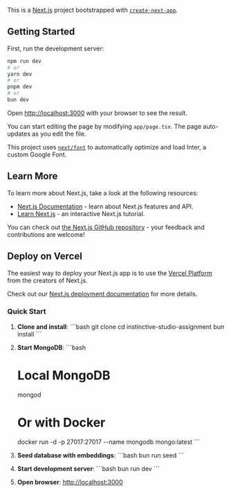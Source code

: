 This is a [Next.js](https://nextjs.org/) project bootstrapped with [`create-next-app`](https://github.com/vercel/next.js/tree/canary/packages/create-next-app).

## Getting Started

First, run the development server:

```bash
npm run dev
# or
yarn dev
# or
pnpm dev
# or
bun dev
```

Open [http://localhost:3000](http://localhost:3000) with your browser to see the result.

You can start editing the page by modifying `app/page.tsx`. The page auto-updates as you edit the file.

This project uses [`next/font`](https://nextjs.org/docs/basic-features/font-optimization) to automatically optimize and load Inter, a custom Google Font.

## Learn More

To learn more about Next.js, take a look at the following resources:

- [Next.js Documentation](https://nextjs.org/docs) - learn about Next.js features and API.
- [Learn Next.js](https://nextjs.org/learn) - an interactive Next.js tutorial.

You can check out [the Next.js GitHub repository](https://github.com/vercel/next.js/) - your feedback and contributions are welcome!

## Deploy on Vercel

The easiest way to deploy your Next.js app is to use the [Vercel Platform](https://vercel.com/new?utm_medium=default-template&filter=next.js&utm_source=create-next-app&utm_campaign=create-next-app-readme) from the creators of Next.js.

Check out our [Next.js deployment documentation](https://nextjs.org/docs/deployment) for more details.

### Quick Start

1. **Clone and install**:
   \`\`\`bash
   git clone [<repository-url>](https://github.com/Night3y3/instinctive-studio-assignment.git)
   cd instinctive-studio-assignment
   bun install
   \`\`\`

2. **Start MongoDB**:
   \`\`\`bash

   # Local MongoDB

   mongod

   # Or with Docker

   docker run -d -p 27017:27017 --name mongodb mongo:latest
   \`\`\`

3. **Seed database with embeddings**:
   \`\`\`bash
   bun run seed
   \`\`\`

4. **Start development server**:
   \`\`\`bash
   bun run dev
   \`\`\`

5. **Open browser**: [http://localhost:3000](http://localhost:3000)
